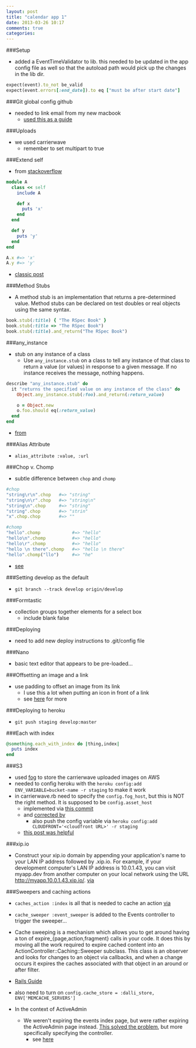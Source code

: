```yaml
---
layout: post
title: "calendar app 1"
date: 2013-03-26 10:17
comments: true
categories: 
---
```


###Setup
  - added a EventTimeValidator to lib. this needed to be updated in the app config file as well so that the autoload path would pick up the changes in the lib dir.

```ruby rspec tests on valdidations
expect(event).to_not be_valid
expect(event.errors[:end_date]).to eq ["must be after start date"]
```

###Git global config github
  - needed to link email from my new macbook
    - [used this as a guide](https://help.github.com/articles/setting-your-email-in-git)

###Uploads
  - we used carrierwave
    - remember to set multipart to true

###Extend self
  - from [stackoverflow](http://stackoverflow.com/a/11607912/1496757)

```ruby
module A
  class << self
    include A

    def x
      puts 'x'
    end
  end

  def y
    puts 'y'
  end
end

A.x #=> 'x'
A.y #=> 'y'
```
  - [classic post](http://ozmm.org/posts/singin_singletons.html)

###Method Stubs
  - A method stub is an implementation that returns a pre-determined value. Method stubs can be declared on test doubles or real objects using the same syntax.

```ruby E.G.
book.stub(:title) { "The RSpec Book" }
book.stub(:title => "The RSpec Book")
book.stub(:title).and_return("The RSpec Book")
```

###any_instance
  - stub on any instance of a class
    - Use `any_instance.stub` on a class to tell any instance of that class to return a value (or values) in response to a given message. If no instance receives the message, nothing happens.
   
```ruby
describe "any_instance.stub" do
  it "returns the specified value on any instance of the class" do
    Object.any_instance.stub(:foo).and_return(:return_value)

    o = Object.new
    o.foo.should eq(:return_value)
  end
end
```

  - [from](https://www.relishapp.com/rspec/rspec-mocks/v/2-6/docs/method-stubs/stub-on-any-instance-of-a-)

###Alias Attribute
  - `alias_attribute :value, :url`

###Chop v. Chomp
  - subtle difference between `chop` and `chomp`

```ruby
#chop
"string\r\n".chop   #=> "string"
"string\n\r".chop   #=> "string\n"
"string\n".chop     #=> "string"
"string".chop       #=> "strin"
"x".chop.chop       #=> ""

#chomp
"hello".chomp            #=> "hello"
"hello\n".chomp          #=> "hello"
"hello\r".chomp          #=> "hello"
"hello \n there".chomp   #=> "hello \n there"
"hello".chomp("llo")     #=> "he"
```
  - [see](http://ruby-doc.org/core-2.0/String.html#method-i-chop)


###Setting develop as the default
  - `git branch --track develop origin/develop`

###Formtastic
  - collection groups together elements for a select box
    - include blank false

###Deploying
  - need to add new deploy instructions to .git/config file

###Nano
  - basic text editor that appears to be pre-loaded...

###Offsetting an image and a link
  - use padding to offset an image from its link
    - I use this a lot when putting an icon in front of a link
    - see [here](http://shapeshed.com/using_background_images_with_links/) for more

###Deploying to heroku
  - `git push staging develop:master`

###Each with index
```ruby E.G.
@something.each_with_index do |thing,index|
  puts index
end
```

###S3
  - used [fog](https://github.com/fog/fog) to store the carrierwave uploaded images on AWS
  - needed to config heroku with the `heroku config:add ENV_VARIABLE=bucket-name -r staging` to make it work
  - in carrierwave.rb need to specify the `config.fog_host`, but this is NOT the right method. It is supposed to be `config.asset_host`
    - implemented via [this commit](https://github.com/carrot/rolex-world-of-rolex/commit/b58dbf36c38a3932c51eeab1700ac09171cae338)
    - and [corrected by](http://stackoverflow.com/questions/13041498/undefined-method-fog-host)
      - also push the config variable via `heroku config:add CLOUDFRONT='<cloudfront URL>' -r staging`
    - [this post was helpful](http://stackoverflow.com/questions/10777712/carrierwave-s3-how-to-specify)

###xip.io
  - Construct your xip.io domain by appending your application's name to your LAN IP address followed by .xip.io. For example, if your development computer's LAN IP address is 10.0.1.43, you can visit myapp.dev from another computer on your local network using the URL http://myapp.10.0.1.43.xip.io/. [via](http://pow.cx/manual.html#section_2.1.5)

###Sweepers and caching actions
  - `caches_action :index` is all that is needed to cache an action [via](http://api.rubyonrails.org/classes/ActionController/Caching/Actions.html)
  - `cache_sweeper :event_sweeper` is added to the Events controller to trigger the sweeper...
  - Cache sweeping is a mechanism which allows you to get around having a ton of expire_{page,action,fragment} calls in your code. It does this by moving all the work required to expire cached content into an ActionController::Caching::Sweeper subclass. This class is an observer and looks for changes to an object via callbacks, and when a change occurs it expires the caches associated with that object in an around or after filter.
  - [Rails Guide](http://guides.rubyonrails.org/caching_with_rails.html#sweepers)
  - also need to turn on `config.cache_store = :dalli_store, ENV['MEMCACHE_SERVERS']`

  - In the context of ActiveAdmin
    - We weren't expiring the events index page, but were rather expiring the ActiveAdmin page instead. [This solved the problem](http://stackoverflow.com/questions/11600087/how-do-i-expire-home-page-cache-when-an-article-is-updated), but more specifically specifying the controller.
      - see [here](https://github.com/carrot/rolex-world-of-rolex/commit/1a217f8b2f8e1ba49a79c2b07dab4347c30604b0)